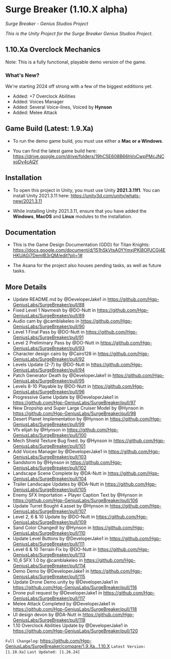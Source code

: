 # Surge Breaker (1.10.X alpha)
 *Surge Breaker - Genius Studios Project*
 
*This is the Unity Project for the Surge Breaker Genius Studios Project.*

## 1.10.Xa Overclock Mechanics

Note: This is a fully functional, playable demo version of the game.

### What's New?

We're starting 2024 off strong with a few of the biggest edditions yet. 

- Added: +7 Overclock Abilities
- Added: Voices Manager
- Added: Several Voice-lines, Voiced by **Hynson**
- Added: Melee Attack

## Game Build (Latest: 1.9.Xa)

- To run the demo game build, you must use either a **Mac or a Windows**.

- You can find the latest game build here: https://drive.google.com/drive/folders/19hC5E608B66hVoCwpPMcJNCxoDy4cAQY

## Installation
- To open this project in Unity, you must use Unity __2021.3.11f1__. You can install Unity 2021.3.11 here: https://unity3d.com/unity/whats-new/2021.3.11

- While installing Unity 2021.3.11, ensure that you have added the **Windows**, **MacOS** and **Linux** modules to the installation. 

## Documentation
- This is the Game Design Documentation (GDD) for Titan Knights: https://docs.google.com/document/d/151hSkVtsA0YYmxjPKl8OPJCGj4EHKUAGi7DemlB3rQM/edit?pli=1# 

- The Asana for the project also houses pending tasks, as well as future tasks.

## More Details
* Update README.md by @DeveloperJake1 in https://github.com/Hgp-GeniusLabs/SurgeBreaker/pull/88
* Fixed Level 1 Navmesh by @DO-Nutt in https://github.com/Hgp-GeniusLabs/SurgeBreaker/pull/89
* Audio cam by @camblakeleo in https://github.com/Hgp-GeniusLabs/SurgeBreaker/pull/90
* Level 1 Final Pass by @DO-Nutt in https://github.com/Hgp-GeniusLabs/SurgeBreaker/pull/91
* Level 2 Preliminary Pass by @DO-Nutt in https://github.com/Hgp-GeniusLabs/SurgeBreaker/pull/93
* Character design cairo by @Cairo128 in https://github.com/Hgp-GeniusLabs/SurgeBreaker/pull/92
* Levels Update (2-7) by @DO-Nutt in https://github.com/Hgp-GeniusLabs/SurgeBreaker/pull/94
* Patch Generator Death  by @DeveloperJake1 in https://github.com/Hgp-GeniusLabs/SurgeBreaker/pull/95
* Levels 8-10 Playable  by @DO-Nutt in https://github.com/Hgp-GeniusLabs/SurgeBreaker/pull/96
* Progressive Game Update by @DeveloperJake1 in https://github.com/Hgp-GeniusLabs/SurgeBreaker/pull/97
* New Dropship and Super Large Cruiser Model by @Hynson in https://github.com/Hgp-GeniusLabs/SurgeBreaker/pull/98
* Desert Planet Implementation by @Hynson in https://github.com/Hgp-GeniusLabs/SurgeBreaker/pull/99
* Vfx elijah by @Hynson in https://github.com/Hgp-GeniusLabs/SurgeBreaker/pull/100
* Mech Shield Texture Bug fixed. by @Hynson in https://github.com/Hgp-GeniusLabs/SurgeBreaker/pull/101
* Add Voices Manager by @DeveloperJake1 in https://github.com/Hgp-GeniusLabs/SurgeBreaker/pull/103
* Sandstorm  by @Hynson in https://github.com/Hgp-GeniusLabs/SurgeBreaker/pull/102
* Landscape Scene Complete by @DA-Nutt in https://github.com/Hgp-GeniusLabs/SurgeBreaker/pull/104
* Trailer Landscape Updates by @DA-Nutt in https://github.com/Hgp-GeniusLabs/SurgeBreaker/pull/105
* Enemy SFX Importation + Player Caption Text by @Hynson in https://github.com/Hgp-GeniusLabs/SurgeBreaker/pull/106
* Update Turret Bought 4.asset by @Hynson in https://github.com/Hgp-GeniusLabs/SurgeBreaker/pull/107
* Level 2, 6 & 10 Update by @DO-Nutt in https://github.com/Hgp-GeniusLabs/SurgeBreaker/pull/109
* Sand Color Changed! by @Hynson in https://github.com/Hgp-GeniusLabs/SurgeBreaker/pull/110
* Update Level Buttons by @DeveloperJake1 in https://github.com/Hgp-GeniusLabs/SurgeBreaker/pull/111
* Level 6 & 10 Terrain Fix by @DO-Nutt in https://github.com/Hgp-GeniusLabs/SurgeBreaker/pull/113
* 10_6 SFX 1.0 by @camblakeleo in https://github.com/Hgp-GeniusLabs/SurgeBreaker/pull/114
* Demo Demo by @DeveloperJake1 in https://github.com/Hgp-GeniusLabs/SurgeBreaker/pull/115
* Update Drone Demo.unity by @DeveloperJake1 in https://github.com/Hgp-GeniusLabs/SurgeBreaker/pull/116
* Drone pull request by @DeveloperJake1 in https://github.com/Hgp-GeniusLabs/SurgeBreaker/pull/117
* Melee Attack Completed by @DeveloperJake1 in https://github.com/Hgp-GeniusLabs/SurgeBreaker/pull/118
* UI design devon by @DA-Nutt in https://github.com/Hgp-GeniusLabs/SurgeBreaker/pull/119
* 1.10 Overclock Abilities Update by @DeveloperJake1 in https://github.com/Hgp-GeniusLabs/SurgeBreaker/pull/120


`Full Changelog`: https://github.com/Hgp-GeniusLabs/SurgeBreaker/compare/1.9.Xa...1.10.X
`Latest Version: [1.10.Xa]`
`Last Updated: [1.26.24]`
